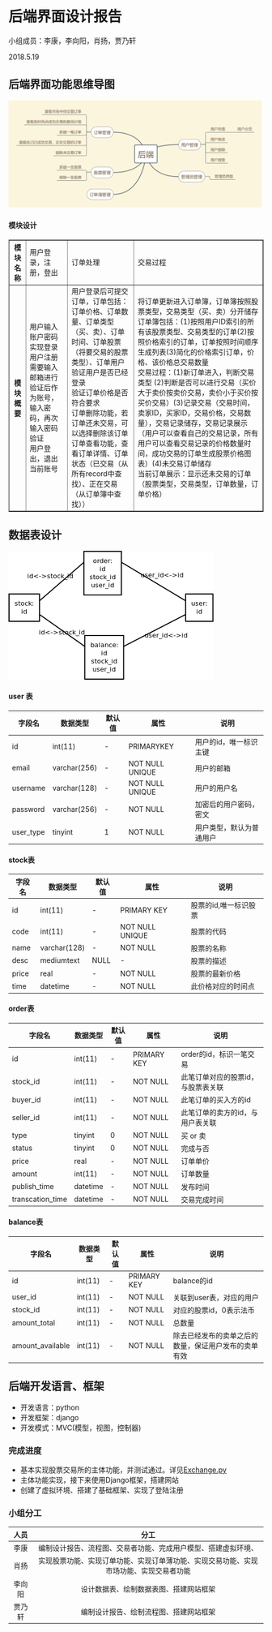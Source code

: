 # 后端界面设计报告

小组成员：李康，李向阳，肖扬，贾乃轩

2018.5.19

## 后端界面功能思维导图
![后端](/FinTechExchange/Img/后端.png)
#### 模块设计
<center>
<table border='1'>
<tr>
<th>模块名称</th>
<td>用户登录，注册，登出</td>
<td>订单处理</td>
<td>交易过程</td>
</tr>
<tr>
<th>模块概要</th>

<td>
用户输入账户密码实现登录</br>
用户注册需要输入邮箱进行验证后作为账号，输入密码，再次输入密码验证</br>
用户登出，退出当前账号
</td>
<td>
用户登录后可提交订单，订单包括：订单价格、订单数量、订单类型（买、卖）、订单时间、订单股票（将要交易的股票类型）、订单用户</br>
验证用户是否已经登录</br>
验证订单价格是否符合要求</br>
订单删除功能，若订单还未交易，可以选择删除该订单</br>
订单查看功能，查看订单详情、订单状态（已交易（从所有record中查找）、正在交易（从订单簿中查找））
</td>
<td>
将订单更新进入订单簿，订单簿按照股票类型，交易类型（买、卖）分开储存</br>
订单簿包括：(1)按照用户ID索引的所有该股票类型、交易类型的订单(2)按照价格索引的订单，订单按照时间顺序生成列表(3)简化的价格索引订单，价格、该价格总交易数量</br>
交易过程：(1)新订单进入，判断交易类型 (2)判断是否可以进行交易（买价大于卖价按卖价交易，卖价小于买价按买价交易）(3)记录交易（交易时间，卖家ID，买家ID，交易价格，交易数量），交易记录储存，交易记录展示（用户可以查看自己的交易记录，所有用户可以查看交易记录的价格数量时间，成功交易的订单生成股票价格图表）(4)未交易订单储存</br>
当前订单展示：显示还未交易的订单（股票类型，交易类型，订单数量，订单价格）

</td>
</tr>
</table>
</center>


## 数据表设计
![db](/FinTechExchange/Img/db.png)
#### user 表

| 字段名    | 数据类型     | 默认值 | 属性            | 说明                     |
|-----------|--------------|--------|-----------------|--------------------------|
| id        | int(11)      | -      | PRIMARYKEY      | 用户的id，唯一标识主键   |
| email | varchar(256) | -      | NOT NULL UNIQUE | 用户的邮箱               |
| username  | varchar(128) | -      | NOT NULL UNIQUE | 用户的用户名             |
| password  | varchar(256) | -      | NOT NULL        | 加密后的用户密码，密文   |
| user_type | tinyint      | 1      | NOT NULL        | 用户类型，默认为普通用户 |

#### stock表

| 字段名 | 数据类型     | 默认值 | 属性            | 说明                  |
|--------|--------------|--------|-----------------|-----------------------|
| id     | int(11)      | -      | PRIMARY KEY     | 股票的id,唯一标识股票 |
| code   | int(11)      | -      | NOT NULL UNIQUE | 股票的代码            |
| name   | varchar(128) | -      | NOT NULL        | 股票的名称            |
| desc   | mediumtext   | NULL   | -               | 股票的描述            |
| price  | real         | -      | NOT NULL        | 股票的最新价格        |
| time   | datetime     | -      | NOT NULL        | 此价格对应的时间点         |

#### order表

| 字段名           | 数据类型 | 默认值 | 属性        | 说明                               |
|------------------|----------|--------|-------------|------------------------------------|
| id               | int(11)  | -      | PRIMARY KEY | order的id，标识一笔交易            |
| stock_id         | int(11)  | -      | NOT NULL    | 此笔订单对应的股票id，与股票表关联 |
| buyer_id         | int(11)  | -      | NOT NULL    | 此笔订单的买入方的id               |
| seller_id        | int(11)  | -      | NOT NULL    | 此笔订单的卖方的id，与用户表关联   |
| type             | tinyint  | 0      | NOT NULL    | 买 or 卖                           |
| status           | tinyint  | 0      | NOT NULL    | 完成与否                           |
| price            | real     | -      | NOT NULL    | 订单单价                           |
| amount           | int(11)  | -      | NOT NULL    | 订单数量                           |
| publish_time     | datetime | -      | NOT NULL    | 发布时间                           |
| transcation_time | datetime | - | NOT NULL            | 交易完成时间                       |

#### balance表

| 字段名           | 数据类型 | 默认值 | 属性        | 说明                     |
|------------------|----------|--------|-------------|--------------------------|
| id               | int(11)  | -      | PRIMARY KEY | balance的id              |
| user_id          | int(11)  | -      | NOT NULL    | 关联到user表，对应的用户 |
| stock_id         | int(11)  | -      | NOT NULL    | 对应的股票id，0表示法币  |
| amount_total     | int(11)  | -      | NOT NULL    | 总数量                   |
| amount_available | int(11)  | -      | NOT NULL    | 除去已经发布的卖单之后的数量，保证用户发布的卖单有效 |






## 后端开发语言、框架
* 开发语言：python
* 开发框架：django
* 开发模式：MVC(模型，视图，控制器)

### 完成进度
* 基本实现股票交易所的主体功能，并测试通过。详见[Exchange.py](/FinTechExchange/Exchange.py)
* 主体功能实现，接下来使用Django框架，搭建网站
* 创建了虚拟环境、搭建了基础框架、实现了登陆注册

### 小组分工
|人员|分工|
|:-:|:-:|
|李康|编制设计报告、流程图、交易者功能、完成用户模型、搭建虚拟环境、|
|肖扬|实现股票功能、实现订单功能、实现订单薄功能、实现交易功能、实现市场功能、实现交易者功能|
|李向阳|设计数据表、绘制数据表图、搭建网站框架|
|贾乃轩|编制设计报告、绘制流程图、搭建网站框架|

